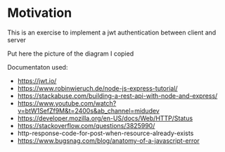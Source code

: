  # Motivation
 This is an exercise to implement a jwt authentication between client and server
 
 Put here the picture of the diagram I copied

 Documentaton used:
 - https://jwt.io/
 - https://www.robinwieruch.de/node-js-express-tutorial/
 - https://stackabuse.com/building-a-rest-api-with-node-and-express/
 - https://www.youtube.com/watch?v=btW1SefZf9M&t=2400s&ab_channel=midudev
 - https://developer.mozilla.org/en-US/docs/Web/HTTP/Status
 - https://stackoverflow.com/questions/3825990/
 - http-response-code-for-post-when-resource-already-exists
 - https://www.bugsnag.com/blog/anatomy-of-a-javascript-error